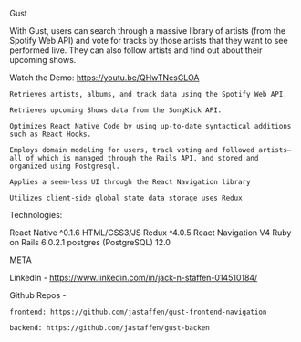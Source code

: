 Gust

  With Gust, users can search through a massive library of artists (from the Spotify Web API) and 
  vote for tracks by those artists that they want to see performed live. They can also follow artists and find out 
  about their upcoming shows.

Watch the Demo: https://youtu.be/QHwTNesGLOA

    Retrieves artists, albums, and track data using the Spotify Web API.

    Retrieves upcoming Shows data from the SongKick API.

    Optimizes React Native Code by using up-to-date syntactical additions such as React Hooks.

    Employs domain modeling for users, track voting and followed artists—all of which is managed through the Rails API, and stored and organized using Postgresql.

    Applies a seem-less UI through the React Navigation library

    Utilizes client-side global state data storage uses Redux

Technologies:

  React Native ^0.1.6
  HTML/CSS3/JS 
  Redux ^4.0.5
  React Navigation V4
  Ruby on Rails 6.0.2.1
  postgres (PostgreSQL) 12.0
  
META

  LinkedIn - https://www.linkedin.com/in/jack-n-staffen-014510184/

  Github Repos -

    frontend: https://github.com/jastaffen/gust-frontend-navigation

    backend: https://github.com/jastaffen/gust-backen
